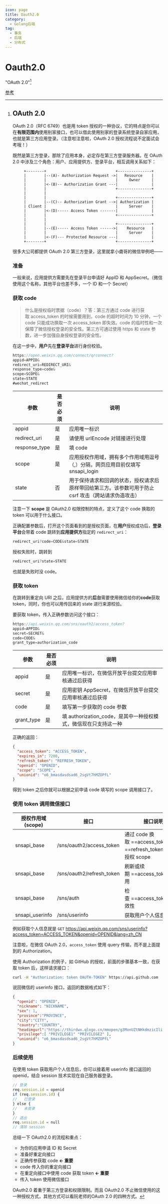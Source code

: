 ```yaml
---
icon: page
title: Oauth2.0
category:
  - Golang后端
tag:
  - 事务
  - 后端
  - 分布式
---
```

# Oauth2.0

"OAuth 2.0"[^1]

[参考](https://driverzhang.github.io/post/golang%E5%AE%9E%E7%8E%B0oauth2%E8%AE%A4%E8%AF%81/)


[^1]: ## **OAuth 2.0**

    OAuth 2.0（RFC 6749）也是用 token 授权的一种协议，它的特点是你可以在**有限范围内**使用别家接口，也可以借此使用别家的登录系统登录自家应用，也就是第三方应用登录。（注意啦注意啦，OAuth 2.0 授权流程说不定面试会考哦！）

    既然是第三方登录，那除了应用本身，必定存在第三方登录服务器。在 OAuth 2.0 中涉及三个角色：用户、应用提供方、登录平台，相互调用关系如下：

    ```
         +--------+                               +---------------+
         |        |--(A)- Authorization Request ->|   Resource    |
         |        |                               |     Owner     |
         |        |<-(B)-- Authorization Grant ---|               |
         |        |                               +---------------+
         |        |
         |        |                               +---------------+
         |        |--(C)-- Authorization Grant -->| Authorization |
         | Client |                               |     Server    |
         |        |<-(D)----- Access Token -------|               |
         |        |                               +---------------+
         |        |
         |        |                               +---------------+
         |        |--(E)----- Access Token ------>|    Resource   |
         |        |                               |     Server    |
         |        |<-(F)--- Protected Resource ---|               |
         +--------+                               +---------------+

    ```

    很多大公司都提供 OAuth 2.0 第三方登录，这里就拿小聋哥的微信举例吧——

    ### **准备**

    一般来说，应用提供方需要先在登录平台申请好 AppID 和 AppSecret。（微信使用这个名称，其他平台也差不多，一个 ID 和一个 Secret）

    ### **获取 code**

    > 什么是授权临时票据（code）？答：第三方通过 code 进行获取 access_token 的时候需要用到，code 的超时时间为 10 分钟，一个 code 只能成功换取一次 access_token 即失效。code 的临时性和一次保障了微信授权登录的安全性。第三方可通过使用 https 和 state 参数，进一步加强自身授权登录的安全性。
    >

    在这一步中，**用户**先在**登录平台**进行身份校验。

    ```jsx
    https://open.weixin.qq.com/connect/qrconnect?
    appid=APPID&
    redirect_uri=REDIRECT_URI&
    response_type=code&
    scope=SCOPE&
    state=STATE
    #wechat_redirect

    ```

    |参数|是否必须|说明|
    | ----------------| ----------| ------------------------------------------------------------------------------------------------------|
    |appid|是|应用唯一标识|
    |redirect_uri<br />|是|请使用 urlEncode 对链接进行处理|
    |response_type|是|填 code|
    |scope|是|应用授权作用域，拥有多个作用域用逗号（,）分隔，网页应用目前仅填写 snsapi_login|
    |state|否|用于保持请求和回调的状态，授权请求后原样带回给第三方。该参数可用于防止 csrf 攻击（跨站请求伪造攻击）|

    注意一下 **scope** 是 OAuth2.0 权限控制的特点，定义了这个 code 换取的 token 可以用于什么接口。

    正确配置参数后，打开这个页面看到的是授权页面，在**用户**授权成功后，**登录平台**会带着 code 跳转到**应用提供方**指定的 `redirect_uri`：

    ```jsx
    redirect_uri?code=CODE&state=STATE
    ```

    授权失败时，跳转到

    ```jsx
    redirect_uri?state=STATE
    ```

    也就是失败时没 code。

    ### **获取 token**

    在跳转到重定向 URI 之后，应用提供方的**后台**需要使用微信给你的**code**获取 token，同时，你也可以用传回来的 state 进行来源校验。

    要获取 token，传入正确参数访问这个接口：

    ```jsx
    https://api.weixin.qq.com/sns/oauth2/access_token?
    appid=APPID&
    secret=SECRET&
    code=CODE&
    grant_type=authorization_code

    ```

    |参数|是否必须|说明|
    | ------------| ----------| -----------------------------------------------------------------|
    |appid|是|应用唯一标识，在微信开放平台提交应用审核通过后获得|
    |secret|是|应用密钥 AppSecret，在微信开放平台提交应用审核通过后获得|
    |code|是|填写第一步获取的 code 参数|
    |grant_type|是|填 authorization_code，是其中一种授权模式，微信现在只支持这一种|

    正确的返回：

    ```json
    {
      "access_token": "ACCESS_TOKEN",
      "expires_in": 7200,
      "refresh_token": "REFRESH_TOKEN",
      "openid": "OPENID",
      "scope": "SCOPE",
      "unionid": "o6_bmasdasdsad6_2sgVt7hMZOPfL"
    }

    ```

    得到 token 之后你就可以根据之前申请 code 填写的 scope 调用接口了。

    ### **使用 token 调用微信接口**

    |授权作用域(scope)|接口|接口说明|
    | -------------------| ---------------------------| --------------------------------------------------------------------|
    |snsapi_base|/sns/oauth2/access_token|通过 code 换取 ==access_token==、==refresh_token== 和已授权 scope|
    |snsapi_base|/sns/oauth2/refresh_token|刷新或续期 ==access_token== 使用|
    |snsapi_base|/sns/auth<br />|检查 ==access_token== 有效性|
    |snsapi_userinfo|/sns/userinfo|获取用户个人信息|

    例如获取个人信息就是 `GET` https://api.weixin.qq.com/sns/userinfo?access_token=ACCESS_TOKEN&openid=OPENID&lang=zh_CN

    注意啦，在微信 OAuth 2.0，`access_token` 使用 query 传输，而不是上面提到的 Authorization。

    使用 Authorization 的例子，如 GitHub 的授权，前面的步骤基本一致，在获取 token 后，这样请求接口：

    ```bash
    curl -H "Authorization: token OAUTH-TOKEN" https://api.github.com
    ```

    说回微信的 userinfo 接口，返回的数据格式如下：

    ```json
    {
      "openid": "OPENID",
      "nickname": "NICKNAME",
      "sex": 1,
      "province":"PROVINCE",
      "city":"CITY",
      "country":"COUNTRY",
      "headimgurl":"https://thirdwx.qlogo.cn/mmopen/g3MonUZtNHkdmzicIlibx6iaFqAc56vxLSUfpb6n5WKSYVY0ChQKkiaJSgQ1dZuTOgvLLrhJbERQQ4eMsv84eavHiaiceqxibJxCfHe/46",
      "privilege":[ "PRIVILEGE1" "PRIVILEGE2" ],
      "unionid": "o6_bmasdasdsad6_2sgVt7hMZOPfL"
    }
    ```

    ### **后续使用**

    在使用 token 获取用户个人信息后，你可以接着用 userinfo 接口返回的 openid，结合 session 技术实现在自己服务器登录。

    ```jsx
    // 登录
    req.session.id = openid
    if (req.session.id) {
    //   已登录
    } else {
    //   未登录
    }
    // 退出
    req.session.id = null
    // 清除 session

    ```

    总结一下 OAuth2.0 的流程和重点：

    - 为你的应用申请 ID 和 Secret
    - 准备好重定向接口
    - 正确传参获取 code **<- 重要**
    - code 传入你的重定向接口
    - 在重定向接口中使用 code 获取 token **<- 重要**
    - 传入 token 使用微信接口

    OAuth2.0 着重于第三方登录和权限限制。而且 OAuth2.0 不止微信使用的这一种授权方式，其他方式可以看阮老师的OAuth 2.0 的四种方式。
